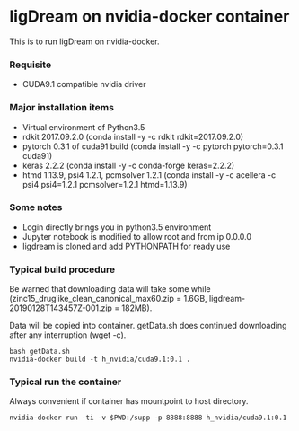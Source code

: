 # ligDream on nvidia-docker container

This is to run ligDream on nvidia-docker.

### Requisite

- CUDA9.1 compatible nvidia driver

### Major installation items

- Virtual environment of Python3.5
- rdkit 2017.09.2.0 (conda install -y -c rdkit rdkit=2017.09.2.0)
- pytorch 0.3.1 of cuda91 build (conda install -y -c pytorch pytorch=0.3.1 cuda91)
- keras 2.2.2 (conda install -y -c conda-forge keras=2.2.2)
- htmd 1.13.9, psi4 1.2.1, pcmsolver 1.2.1 (conda install -y -c acellera -c psi4 psi4=1.2.1 pcmsolver=1.2.1 htmd=1.13.9)

### Some notes

- Login directly brings you in python3.5 environment
- Jupyter notebook is modified to allow root and from ip 0.0.0.0
- ligdream is cloned and add PYTHONPATH for ready use

### Typical build procedure

Be warned that downloading data will take some while (zinc15_druglike_clean_canonical_max60.zip = 1.6GB, ligdream-20190128T143457Z-001.zip = 182MB).

Data will be copied into container. getData.sh does continued downloading after any interruption (wget -c).

```
bash getData.sh
nvidia-docker build -t h_nvidia/cuda9.1:0.1 .
```

### Typical run the container

Always convenient if container has mountpoint to host directory.

```
nvidia-docker run -ti -v $PWD:/supp -p 8888:8888 h_nvidia/cuda9.1:0.1
```
